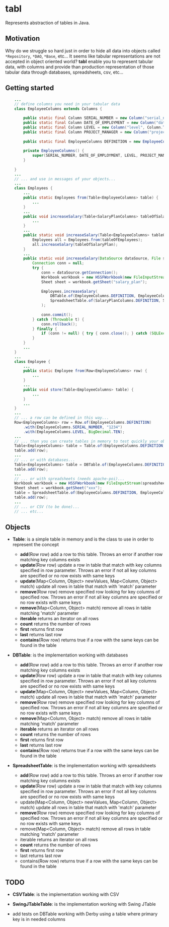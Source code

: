 tabl
=====

Represents abstraction of tables in Java.


Motivation
-----------------------
Why do we struggle so hard just in order to hide all data into objects called `*Repository`, `*DAO`, `*Base`, etc...
It seems like tabular representations are not accepted in object oriented world?
__tabl__ enable you to represent tabular data, with columns and provide than production representation of those tabular data through databases, spreadsheets, csv, etc...


Getting started
-----------------------

```java
	...
	// define columns you need in your tabular data
	class EmployeeColumns extends Columns {

		public static final Column SERIAL_NUMBER = new Column("serial_number", Column.Type.TEXT);
		public static final Column DATE_OF_EMPLOYMENT = new Column("date_of_employment", Column.Type.DATETIME);
		public static final Column LEVEL = new Column("level", Column.Type.NUMBER);
		public static final Column PROJECT_MANAGER = new Column("project_manager", Column.Type.BOOLEAN);
		
		public static final EmployeeColumns DEFINITION = new EmployeeColumns();
		
		private EmployeeColumns() {
			super(SERIAL_NUMBER, DATE_OF_EMPLOYMENT, LEVEL, PROJECT_MANAGER);
		}
		
	}
	...
	// ... and use in messages of your objects...
	...
	class Employees {
		...
		public static Employees from(Table<EmployeeColumns> table) {
			...
		}
		...
		public void increaseSalary(Table<SalaryPlanColumns> tableOfSalaryPlan) {
			...
		}
		...
		public static void increaseSalary(Table<EmployeeColumns> tableOfEmployees, Table<SalaryPlanColumns> tableOfSalaryPlan) {
			Employees all = Employees.from(tableOfEmployees);
			all.increaseSalary(tableOfSalaryPlan);
		}
		...
		public static void increaseSalary(DataSource dataSource, File salaryPlanXLS) {
			Connection conn = null;
			try {
				conn = dataSource.getConnection();
				Workbook workbook = new HSSFWorkbook(new FileInputStream(salaryPlanXLS));
				Sheet sheet = workbook.getSheet("salary_plan");
				
				Employees.increaseSalary(
					DBTable.of(EmployeeColumns.DEFINITION, EmployeeColumns.SERIAL_NUMBER, conn, "employees" /* a database table */),
					SpreadsheetTable.of(SalaryPlanColumns.DEFINITION, SalaryPlanColumns.ID, sheet, new AreaReference("C4:F29"))
				);
				
				conn.commit();
			} catch (Throwable t) {
				conn.rollback();
			} finally {
				if (conn != null) { try { conn.close(); } catch (SQLException ignore) { } }
			}
		}
		...
	}
	...
	class Employee {
		...
		public static Employee from(Row<EmployeeColumns> row) {
			...
		}
		...
		public void store(Table<EmployeeColumns> table) {
			...
		}
		...
	}
	...
	// ... a row can be defined in this way...
	Row<EmployeeColumns> row = Row.of(EmployeeColumns.DEFINITION)
		.with(EmployeeColumns.SERIAL_NUMBER, "1234")
		.with(EmployeeColumns.LEVEL, BigDecimal.TEN);
	...
	// ... than you can create tables in memory to test quickly your objects...
	Table<EmployeeColumns> table = Table.of(EmployeeColumns.DEFINITION, EmployeeColumns.SERIAL_NUMBER);
	table.add(row);
	...
	// ... or with databases...
	Table<EmployeeColumns> table = DBTable.of(EmployeeColumns.DEFINITION, EmployeeColumns.SERIAL_NUMBER, aConnection(), "employees" /* a database table */);
	table.add(row);
	...
	// ... or with spreadsheets (needs apache-poi)...
	Workbook workbook = new HSSFWorkbook(new FileInputStream(spreadsheet));
	Sheet sheet = workbook.getSheet("xxx");
	table = SpreadsheetTable.of(EmployeeColumns.DEFINITION, EmployeeColumns.SERIAL_NUMBER, sheet, new AreaReference("C4:F29"));
	table.add(row);
	...
	// ... or CSV (to be done)...
	// ... etc...
```

Objects
-------------

* __Table__: is a simple table in memory and is the class to use in order to represent the concept
  * __add__(Row row)
			add a row to this table.
			Throws an error if another row matching key columns exists
  * __update__(Row row)
			update a row in table that match with key columns specified in row parameter.
	        Throws an error if not all key columns are specified or no row exists with same keys
  * __update__(Map&lt;Column, Object&gt; newValues, Map&lt;Column, Object&gt; match)
			update all rows in table that match with 'match' parameter
  * __remove__(Row row)
			remove specified row looking for key columns of specified row.
	        Throws an error if not all key columns are specified or no row exists with same keys
  * __remove__(Map&lt;Column, Object&gt; match)
			remove all rows in table matching 'match' parameter
  * __iterable__
			returns an iterator on all rows
  * __count__
			returns the number of rows
  * __first__
			returns first row
  * __last__
			returns last row
  * __contains__(Row row)
  			returns true if a row with the same keys can be found in the table
  			
* __DBTable__: is the implementation working with databases
  * __add__(Row row)
			add a row to this table.
			Throws an error if another row matching key columns exists
  * __update__(Row row)
			update a row in table that match with key columns specified in row parameter.
	        Throws an error if not all key columns are specified or no row exists with same keys
  * __update__(Map&lt;Column, Object&gt; newValues, Map&lt;Column, Object&gt; match)
			update all rows in table that match with 'match' parameter
  * __remove__(Row row)
			remove specified row looking for key columns of specified row.
	        Throws an error if not all key columns are specified or no row exists with same keys
  * __remove__(Map&lt;Column, Object&gt; match)
			remove all rows in table matching 'match' parameter
  * __iterable__
			returns an iterator on all rows
  * __count__
			returns the number of rows
  * __first__
			returns first row
  * __last__
			returns last row
  * __contains__(Row row)
  			returns true if a row with the same keys can be found in the table

* __SpreadsheetTable__: is the implementation working with spreadsheets
  * __add__(Row row)
			add a row to this table.
			Throws an error if another row matching key columns exists
  * __update__(Row row)
			update a row in table that match with key columns specified in row parameter.
	        Throws an error if not all key columns are specified or no row exists with same keys
  * update(Map&lt;Column, Object&gt; newValues, Map&lt;Column, Object&gt; match)
			update all rows in table that match with 'match' parameter
  * __remove__(Row row)
			remove specified row looking for key columns of specified row.
	        Throws an error if not all key columns are specified or no row exists with same keys
  * remove(Map&lt;Column, Object&gt; match)
			remove all rows in table matching 'match' parameter
  * iterable
			returns an iterator on all rows
  * __count__
			returns the number of rows
  * __first__
			returns first row
  * last
			returns last row
  * contains(Row row)
  			returns true if a row with the same keys can be found in the table


TODO
-------------

* __CSVTable__: is the implementation working with CSV
* __SwingJTableTable__: is the implementation working with Swing JTable

* add tests on DBTable working with Derby using a table where primary key is in needed columns
